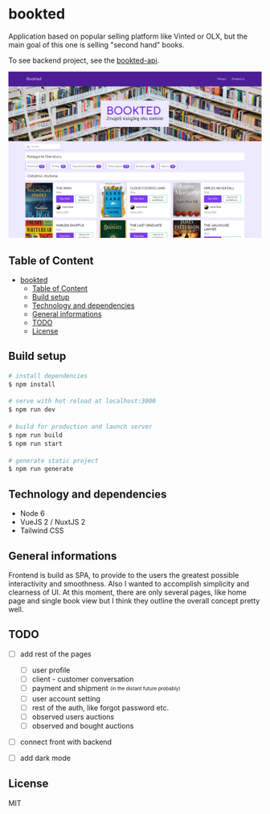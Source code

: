 # bookted
Application based on popular selling platform like Vinted or OLX, but the main goal of this one is selling "second hand" books.

To see backend project, see the [bookted-api](https://github.com/jwedrowycz/bookted-api).

![Screenshot](screenshot.png)

## Table of Content
- [bookted](#bookted)
  * [Table of Content](#table-of-content)
  * [Build setup](#build-setup)
  * [Technology and dependencies](#technology-and-dependencies)
  * [General informations](#general-informations)
  * [TODO](#todo)
  * [License](#license)

## Build setup
```bash
# install dependencies
$ npm install

# serve with hot reload at localhost:3000
$ npm run dev

# build for production and launch server
$ npm run build
$ npm run start

# generate static project
$ npm run generate
```

## Technology and dependencies
- Node 6
- VueJS 2 / NuxtJS 2
- Tailwind CSS

## General informations
Frontend is build as SPA, to provide to the users the greatest possible interactivity and smoothness. 
Also I wanted to accomplish simplicity and clearness of UI. 
At this moment, there are only several pages, like home page and single book view but I think they outline the overall concept pretty well.

## TODO

- [ ] add rest of the pages
    - [ ] user profile 
    - [ ] client - customer conversation
    - [ ] payment and shipment <sub><sup>(in the distant future probably)<sup><sub>
    - [ ] user account setting
    - [ ] rest of the auth, like forgot password etc.
    - [ ] observed users auctions
    - [ ] observed and bought auctions
- [ ] connect front with backend
- [ ] add dark mode


## License
MIT